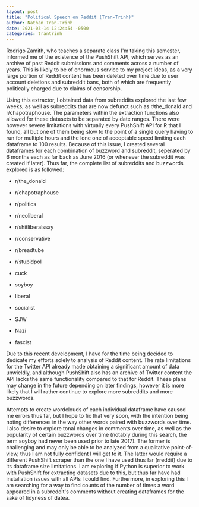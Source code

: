 ```yaml
---
layout: post
title: "Political Speech on Reddit (Tran-Trinh)"
author: Nathan Tran-Trinh
date: 2021-03-14 12:24:54 -0500
categories: trantrinh
---
```


Rodrigo Zamith, who teaches a separate class I'm taking this semester, informed me of the existence of the PushShift API, which serves as an archive of past Reddit submissions and comments across a number of years. This is likely to be of enormous service to my project ideas, as a very large portion of Reddit content has been deleted over time due to user account deletions and subreddit bans, both of which are frequently politically charged due to claims of censorship. 

Using this extractor, I obtained data from subreddits explored the last few weeks, as well as subreddits that are now defunct such as r/the_donald and r/chapotraphouse. The parameters within the extraction functions also allowed for these datasets to be separated by date ranges. There were however severe limitations with virtually every PushShift API for R that I found, all but one of them being slow to the point of a single query having to run for multiple hours and the lone one of acceptable speed limiting each dataframe to 100 results. Because of this issue, I created several dataframes for each combination of buzzword and subreddit, seperated by 6 months each as far back as June 2016 (or whenever the subreddit was created if later). Thus far, the complete list of subreddits and buzzwords explored is as followed:

* r/the_donald
* r/chapotraphouse
* r/politics
* r/neoliberal
* r/shitliberalssay
* r/conservative
* r/breadtube
* r/stupidpol

* cuck
* soyboy
* liberal
* socialist
* SJW
* Nazi
* fascist

Due to this recent development, I have for the time being decided to dedicate my efforts solely to analysis of Reddit content. The rate limitations for the Twitter API already made obtaining a significant amount of data unwieldly, and although PushShift also has an archive of Twitter content the API lacks the same functionality compared to that for Reddit. These plans may change in the future depending on later findings, however it is more likely that I will rather continue to explore more subreddits and more buzzwords.

Attempts to create wordclouds of each individual dataframe have caused me errors thus far, but I hope to fix that very soon, with the intention being noting differences in the way other words paired with buzzwords over time. I also desire to explore tonal changes in comments over time, as well as the popularity of certain buzzwords over time (notably during this search, the term soyboy had never been used prior to late 2017). The former is challenging and may only be able to be analyzed from a qualitative point-of-view, thus I am not fully confident I will get to it. The latter would require a different PushShift scraper than the one I have used thus far (rreddit) due to its dataframe size limitations. I am exploring if Python is superior to work with PushShift for extracting datasets due to this, but thus far have had installation issues with all APIs I could find. Furthermore, in exploring this I am searching for a way to find counts of the number of times a word appeared in a subreddit's comments without creating dataframes for the sake of tidyness of datea.